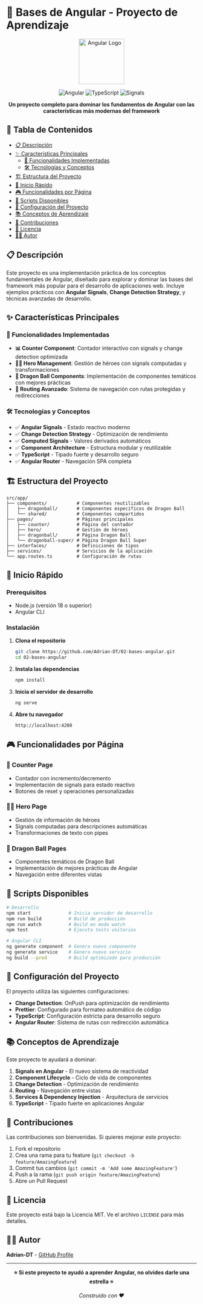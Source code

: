 # 🚀 Bases de Angular - Proyecto de Aprendizaje

<div align="center">

<img src="https://angular.io/assets/images/logos/angular/angular.svg" alt="Angular Logo" width="120"/>

![Angular](https://img.shields.io/badge/Angular-20.1.0-red?style=for-the-badge&logo=angular)
![TypeScript](https://img.shields.io/badge/TypeScript-5.8.2-blue?style=for-the-badge&logo=typescript)
![Signals](https://img.shields.io/badge/Angular_Signals-✨-green?style=for-the-badge)

**Un proyecto completo para dominar los fundamentos de Angular con las características más modernas del framework**

</div>

## 📑 Tabla de Contenidos
- [📋 Descripción](#-descripción)
- [✨ Características Principales](#-características-principales)
  - [🎯 Funcionalidades Implementadas](#-funcionalidades-implementadas)
  - [🛠️ Tecnologías y Conceptos](#️-tecnologías-y-conceptos)
- [🏗️ Estructura del Proyecto](#️-estructura-del-proyecto)
- [🚀 Inicio Rápido](#-inicio-rápido)
- [🎮 Funcionalidades por Página](#-funcionalidades-por-página)
- [📜 Scripts Disponibles](#-scripts-disponibles)
- [🔧 Configuración del Proyecto](#-configuración-del-proyecto)
- [📚 Conceptos de Aprendizaje](#-conceptos-de-aprendizaje)
- [🤝 Contribuciones](#-contribuciones)
- [📄 Licencia](#-licencia)
- [👨‍💻 Autor](#-autor)

## 📋 Descripción

Este proyecto es una implementación práctica de los conceptos fundamentales de Angular, diseñado para explorar y dominar las bases del framework más popular para el desarrollo de aplicaciones web. Incluye ejemplos prácticos con **Angular Signals**, **Change Detection Strategy**, y técnicas avanzadas de desarrollo.

## ✨ Características Principales

### 🎯 Funcionalidades Implementadas
- **📊 Counter Component**: Contador interactivo con signals y change detection optimizada
- **🦸‍♂️ Hero Management**: Gestión de héroes con signals computadas y transformaciones
- **🐉 Dragon Ball Components**: Implementación de componentes temáticos con mejores prácticas
- **🔄 Routing Avanzado**: Sistema de navegación con rutas protegidas y redirecciones

### 🛠️ Tecnologías y Conceptos
- ✅ **Angular Signals** - Estado reactivo moderno
- ✅ **Change Detection Strategy** - Optimización de rendimiento
- ✅ **Computed Signals** - Valores derivados automáticos
- ✅ **Component Architecture** - Estructura modular y reutilizable
- ✅ **TypeScript** - Tipado fuerte y desarrollo seguro
- ✅ **Angular Router** - Navegación SPA completa

## 🏗️ Estructura del Proyecto

```text
src/app/
├── components/           # Componentes reutilizables
│   ├── dragonball/       # Componentes específicos de Dragon Ball
│   └── shared/           # Componentes compartidos
├── pages/                # Páginas principales
│   ├── counter/          # Página del contador
│   ├── hero/             # Gestión de héroes
│   ├── dragonball/       # Página Dragon Ball
│   └── dragonball-super/ # Página Dragon Ball Super
├── interfaces/           # Definiciones de tipos
├── services/             # Servicios de la aplicación
└── app.routes.ts         # Configuración de rutas
```

## 🚀 Inicio Rápido

### Prerequisitos
- Node.js (versión 18 o superior)
- Angular CLI

### Instalación

1. **Clona el repositorio**
   ```bash
   git clone https://github.com/Adrian-DT/02-bases-angular.git
   cd 02-bases-angular
   ```

2. **Instala las dependencias**
   ```bash
   npm install
   ```

3. **Inicia el servidor de desarrollo**
   ```bash
   ng serve
   ```

4. **Abre tu navegador**
   ```
   http://localhost:4200
   ```

## 🎮 Funcionalidades por Página

### 🔢 Counter Page
- Contador con incremento/decremento
- Implementación de signals para estado reactivo
- Botones de reset y operaciones personalizadas

### 🦸‍♂️ Hero Page  
- Gestión de información de héroes
- Signals computadas para descripciones automáticas
- Transformaciones de texto con pipes

### 🐉 Dragon Ball Pages
- Componentes temáticos de Dragon Ball
- Implementación de mejores prácticas de Angular
- Navegación entre diferentes vistas

## 📜 Scripts Disponibles

```bash
# Desarrollo
npm start              # Inicia servidor de desarrollo
npm run build          # Build de producción
npm run watch          # Build en modo watch
npm test               # Ejecuta tests unitarios

# Angular CLI
ng generate component  # Genera nuevo componente
ng generate service    # Genera nuevo servicio
ng build --prod        # Build optimizado para producción
```

## 🔧 Configuración del Proyecto

El proyecto utiliza las siguientes configuraciones:

- **Change Detection**: OnPush para optimización de rendimiento
- **Prettier**: Configurado para formateo automático de código
- **TypeScript**: Configuración estricta para desarrollo seguro
- **Angular Router**: Sistema de rutas con redirección automática

## 📚 Conceptos de Aprendizaje

Este proyecto te ayudará a dominar:

1. **Signals en Angular** - El nuevo sistema de reactividad
2. **Component Lifecycle** - Ciclo de vida de componentes
3. **Change Detection** - Optimización de rendimiento
4. **Routing** - Navegación entre vistas
5. **Services & Dependency Injection** - Arquitectura de servicios
6. **TypeScript** - Tipado fuerte en aplicaciones Angular

## 🤝 Contribuciones

Las contribuciones son bienvenidas. Si quieres mejorar este proyecto:

1. Fork el repositorio  
2. Crea una rama para tu feature (`git checkout -b feature/AmazingFeature`)  
3. Commit tus cambios (`git commit -m 'Add some AmazingFeature'`)  
4. Push a la rama (`git push origin feature/AmazingFeature`)  
5. Abre un Pull Request  

## 📄 Licencia

Este proyecto está bajo la Licencia MIT. Ve el archivo `LICENSE` para más detalles.

## 👨‍💻 Autor

**Adrian-DT** - [GitHub Profile](https://github.com/Adrian-DT)

---

<div align="center">

**⭐ Si este proyecto te ayudó a aprender Angular, no olvides darle una estrella ⭐**

*Construido con ❤️*

</div>
